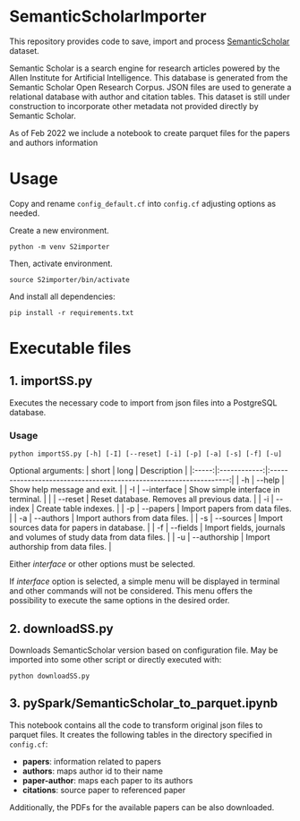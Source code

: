 # SemanticScholarImporter
This repository provides code to save, import and process [SemanticScholar](https://www.semanticscholar.org/) dataset.

Semantic Scholar is a search engine for research articles powered by the Allen Institute for Artificial Intelligence. This database is generated from the Semantic Scholar Open Research Corpus. JSON files are used to generate a relational database with author and citation tables. This dataset is still under construction to incorporate other metadata not provided directly by Semantic Scholar.

As of Feb 2022 we include a notebook to create parquet files for the papers and authors information

# Usage
Copy and rename `config_default.cf` into `config.cf` adjusting options as needed.

Create a new environment.
```
python -m venv S2importer
```

Then, activate environment.

```
source S2importer/bin/activate
```

And install all dependencies:

```
pip install -r requirements.txt
```

# Executable files

## 1. importSS.py
Executes the necessary code to import from json files into a PostgreSQL database.

### Usage
```
python importSS.py [-h] [-I] [--reset] [-i] [-p] [-a] [-s] [-f] [-u]
```
Optional arguments:
| short |     long     |                            Description                             |
|:-----:|:------------:|:------------------------------------------------------------------:|
|   -h  | --help       | Show help message and exit.                                        |
|   -I  | --interface  | Show simple interface in terminal.                                 |
|       | --reset      | Reset database. Removes all previous data.                         |
|   -i  | --index      | Create table indexes.                                              |
|   -p  | --papers     | Import papers from data files.                                     |
|   -a  | --authors    | Import authors from data files.                                    |
|   -s  | --sources    | Import sources data for papers in database.                        |
|   -f  | --fields     | Import fields, journals and volumes of study data from data files. |
|   -u  | --authorship | Import authorship from data files.                                 |

Either _interface_ or other options must be selected.

If _interface_ option is selected, a simple menu will be displayed in terminal and other commands will not be considered. This menu offers the possibility to execute the same options in the desired order.

## 2. downloadSS.py
Downloads SemanticScholar version based on configuration file. May be imported into some other script or directly executed with:
```
python downloadSS.py
```

## 3. pySpark/SemanticScholar_to_parquet.ipynb

This notebook contains all the code to transform original json files to parquet files. It creates the following tables in the directory specified in `config.cf`:
- **papers**: information related to papers
- **authors**: maps author id to their name
- **paper-author**: maps each paper to its authors
- **citations**: source paper to referenced paper

Additionally, the PDFs for the available papers can be also downloaded.
